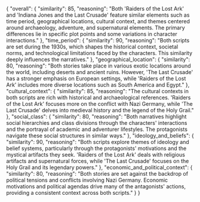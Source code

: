 {
    "overall": {
        "similarity": 85,
        "reasoning": "Both 'Raiders of the Lost Ark' and 'Indiana Jones and the Last Crusade' feature similar elements such as time period, geographical locations, cultural context, and themes centered around archaeology, adventure, and supernatural elements. The primary differences lie in specific plot points and some variations in character interactions."
    },
    "time_period": {
        "similarity": 90,
        "reasoning": "Both scripts are set during the 1930s, which shapes the historical context, societal norms, and technological limitations faced by the characters. This similarity deeply influences the narratives."
    },
    "geographical_location": {
        "similarity": 80,
        "reasoning": "Both stories take place in various exotic locations around the world, including deserts and ancient ruins. However, 'The Last Crusade' has a stronger emphasis on European settings, while 'Raiders of the Lost Ark' includes more diverse locations such as South America and Egypt."
    },
    "cultural_context": {
        "similarity": 85,
        "reasoning": "The cultural contexts in both scripts are rich with historical and archaeological references. 'Raiders of the Lost Ark' focuses more on the conflict with Nazi Germany, while 'The Last Crusade' delves into medieval history and the legend of the Holy Grail."
    },
    "social_class": {
        "similarity": 80,
        "reasoning": "Both narratives highlight social hierarchies and class divisions through the characters' interactions and the portrayal of academic and adventurer lifestyles. The protagonists navigate these social structures in similar ways."
    },
    "ideology_and_beliefs": {
        "similarity": 90,
        "reasoning": "Both scripts explore themes of ideology and belief systems, particularly through the protagonists' motivations and the mystical artifacts they seek. 'Raiders of the Lost Ark' deals with religious artifacts and supernatural forces, while 'The Last Crusade' focuses on the Holy Grail and its legendary powers."
    },
    "economic_and_political_context": {
        "similarity": 80,
        "reasoning": "Both stories are set against the backdrop of political tensions and conflicts involving Nazi Germany. Economic motivations and political agendas drive many of the antagonists' actions, providing a consistent context across both scripts."
    }
}